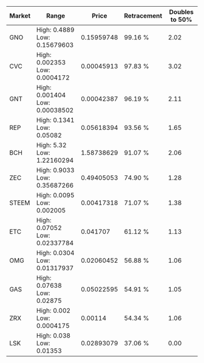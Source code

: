 | Market | Range | Price| Retracement | Doubles to 50% |
| --- | --- | --- | --- | --- |
| GNO | High: 0.4889<br />Low: 0.15679603 | 0.15959748 | 99.16 % | 2.02 |
| CVC | High: 0.002353<br />Low: 0.0004172 | 0.00045913 | 97.83 % | 3.02 |
| GNT | High: 0.001404<br />Low: 0.00038502 | 0.00042387 | 96.19 % | 2.11 |
| REP | High: 0.1341<br />Low: 0.05082 | 0.05618394 | 93.56 % | 1.65 |
| BCH | High: 5.32<br />Low: 1.22160294 | 1.58738629 | 91.07 % | 2.06 |
| ZEC | High: 0.9033<br />Low: 0.35687266 | 0.49405053 | 74.90 % | 1.28 |
| STEEM | High: 0.0095<br />Low: 0.002005 | 0.00417318 | 71.07 % | 1.38 |
| ETC | High: 0.07052<br />Low: 0.02337784 | 0.041707 | 61.12 % | 1.13 |
| OMG | High: 0.0304<br />Low: 0.01317937 | 0.02060452 | 56.88 % | 1.06 |
| GAS | High: 0.07638<br />Low: 0.02875 | 0.05022595 | 54.91 % | 1.05 |
| ZRX | High: 0.002<br />Low: 0.0004175 | 0.00114 | 54.34 % | 1.06 |
| LSK | High: 0.038<br />Low: 0.01353 | 0.02893079 | 37.06 % | 0.00 |
